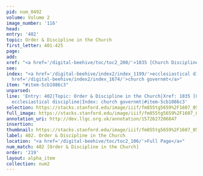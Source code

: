 ```yaml
---
pid: num_0492
volume: Volume 2
image_number: '116'
head: 
entry: '402'
topic: Order & Discipline in the Church
first_letter: 401-425
page: 
add: 
xref: "<a href='/digital-beehive/toc/toc2_200/'>1035 [Church Discipline]</a>"
see: 
index: "<a href='/digital-beehive/index2/index_1199/'>ecclesiastical discipline</a>|<a
  href='/digital-beehive/index2/index_1674/'>church governmt</a>"
item: "#item-5cb1086c3"
unparsed: 
line: 'Entry: 402|Topic: Order & Discipline in the Church|Xref: 1035 [Church Discipline]|Index:
  ecclesiastical discipline|Index: church governmt|#item-5cb1086c3'
selection: https://stacks.stanford.edu/image/iiif/fm855tg5659%2F1607_0583/858,935,2926,717/full/0/default.jpg
full_image: https://stacks.stanford.edu/image/iiif/fm855tg5659%2F1607_0583/full/full/0/default.jpg
annotation_uri: http://dev.llgc.org.uk/annotation/1572627206847
insertion: 
thumbnail: https://stacks.stanford.edu/image/iiif/fm855tg5659%2F1607_0583/858,935,600,180/250,/0/default.jpg
label: 402. Order & Discipline in the Church
location: "<a href='/digital-beehive/toc/toc2_106/'>Full Page</a>"
num_match: 402 [Order & Discipline in the Church]
order: '219'
layout: alpha_item
collection: num2
---
```

